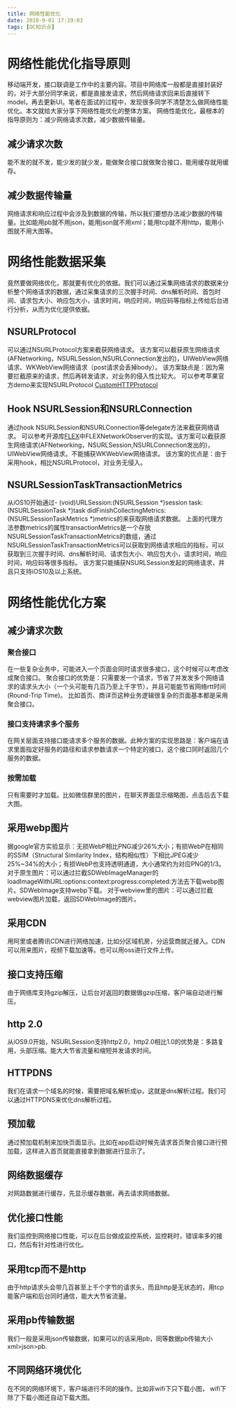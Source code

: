 ```yaml
---
title: 网络性能优化
date: 2018-9-01 17:19:03
tags: [OC知识点]
---
```



# 网络性能优化指导原则

移动端开发，接口联调是工作中的主要内容。项目中网络库一般都是直接封装好的，对于大部分同学来说，都是直接发请求，然后网络请求回来后直接转下model，再去更新UI。笔者在面试的过程中，发现很多同学不清楚怎么做网络性能优化。本文就给大家分享下网络性能优化的整体方案。 
网络性能优化，最根本的指导原则为：减少网络请求次数，减少数据传输量。

## 减少请求次数

能不发的就不发，能少发的就少发，能做聚合接口就做聚合接口，能用缓存就用缓存。

## 减少数据传输量

网络请求和响应过程中会涉及到数据的传输，所以我们要想办法减少数据的传输量。比如能用pb就不用json，能用json就不用xml；能用tcp就不用http，能用小图就不用大图等。

# 网络性能数据采集

竟然要做网络优化，那就要有优化的依据。我们可以通过采集网络请求的数据来分析整个网络请求的数据，通过采集请求的三次握手时间、dns解析时间、首包时间、请求包大小、响应包大小，请求时间，响应时间，响应码等指标上传给后台进行分析，从而为优化提供依据。

## NSURLProtocol

可以通过NSURLProtocol方案来截获网络请求。
该方案可以截获原生网络请求(AFNetworking，NSURLSession,NSURLConnection发出的)，UIWebView网络请求、WKWebView网络请求（post请求会丢掉body）。
该方案缺点是：因为需要拦截原来的请求，然后再转发请求，对业务的侵入性比较大。
可以参考苹果官方demo来实现NSURLProtocol [CustomHTTPProtocol](https://developer.apple.com/library/archive/samplecode/CustomHTTPProtocol/Introduction/Intro.html)

## Hook NSURLSession和NSURLConnection

通过hook NSURLSession和NSURLConnection等delegate方法来截获网络请求。
可以参考开源库[FLEX](https://github.com/FLEXTool/FLEX)中FLEXNetworkObserver的实现。该方案可以截获原生网络请求(AFNetworking，NSURLSession,NSURLConnection发出的)，UIWebView网络请求。不能捕获WKWebView网络请求。
该方案的优点是：由于采用hook，相比NSURLProtocol，对业务无侵入。

## NSURLSessionTaskTransactionMetrics

从iOS10开始通过- (void)URLSession:(NSURLSession *)session task:(NSURLSessionTask *)task didFinishCollectingMetrics:(NSURLSessionTaskMetrics *)metrics的来获取网络请求数据。
上面的代理方法参数metrics的属性transactionMetrics是一个存放NSURLSessionTaskTransactionMetrics的数组，通过
NSURLSessionTaskTransactionMetrics可以获取到网络请求相应的指标，可以获取到三次握手时间、dns解析时间、请求包大小、响应包大小，请求时间，响应时间，响应码等很多指标。
该方案只能捕获NSURLSession发起的网络请求，并且只支持iOS10及以上系统。

# 网络性能优化方案

## 减少请求次数

### 聚合接口

在一些复杂业务中，可能进入一个页面会同时请求很多接口，这个时候可以考虑改成聚合接口。
聚合接口的优势是：只需要发一个请求，节省了并发发多个网络请求的请求头大小（一个头可能有几百乃至上千字节），并且可能能节省网络rtt时间(Round-Trip Time)。
比如首页、商详页这种业务逻辑很复杂的页面基本都是采用聚合接口。

### 接口支持请求多个服务

在网关层面支持接口能请求多个服务的数据。此种方案的实现思路是：客户端在请求里面指定好服务的路径和请求参数请求一个特定的接口，这个接口同时返回几个服务的数据。

### 按需加载

只有需要时才加载。比如微信群里的图片，在聊天界面显示缩略图，点击后去下载大图。

## 采用webp图片

据google官方实验显示：无损WebP相比PNG减少26%大小；有损WebP在相同的SSIM（Structural Similarity Index，结构相似性）下相比JPEG减少25%~34%的大小；有损WebP也支持透明通道，大小通常约为对应PNG的1/3。
对于原生图片：可以通过拦截SDWebImageManager的loadImageWithURL:options:context:progress:completed:方法去下载webp图片。SDWebImage支持webp下载。
对于webview里的图片：可以通过拦截webview图片加载，返回SDWebImage的图片。

## 采用CDN

用阿里或者腾讯CDN进行网络加速，比如分区域机房，分运营商就近接入。CDN可以用来图片，视频下载加速等。也可以用oss进行文件上传。

## 接口支持压缩

由于网络库支持gzip解压，让后台对返回的数据做gzip压缩，客户端自动进行解压。

## http 2.0

从iOS9.0开始，NSURLSession支持http2.0，http2.0相比1.0的优势是：多路复用，头部压缩。能大大节省流量和缩短并发请求时间。

## HTTPDNS

我们在请求一个域名的时候，需要把域名解析成ip，这就是dns解析过程。我们可以通过HTTPDNS来优化dns解析过程。

## 预加载

通过预加载机制来加快页面显示。比如在app启动时候先请求首页聚合接口进行预加载，这样进入首页就能直接拿到数据进行显示了。

## 网络数据缓存

对网路数据进行缓存，先显示缓存数据，再去请求网络数据。

## 优化接口性能

我们监控到网络接口性能，可以在后台做成监控系统，监控耗时，错误率多的接口，然后有针对性进行优化。

## 采用tcp而不是http

由于http请求头会带几百甚至上千个字节的请求头，而且http是无状态的，用tcp能客户端和后台同时通信，能大大节省流量。

## 采用pb传输数据

我们一般是采用json传输数据，如果可以的话采用pb，同等数据pb传输大小xml>json>pb.

## 不同网络环境优化

在不同的网络环境下，客户端进行不同的操作。比如非wifi下只下载小图， wifi下除了下载小图还自动下载大图。

